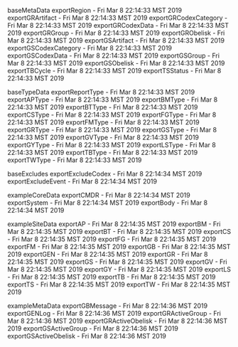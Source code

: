 

baseMetaData
exportRegion - Fri Mar  8 22:14:33 MST 2019
exportGRArtifact - Fri Mar  8 22:14:33 MST 2019
exportGRCodexCategory - Fri Mar  8 22:14:33 MST 2019
exportGRCodexData - Fri Mar  8 22:14:33 MST 2019
exportGRGroup - Fri Mar  8 22:14:33 MST 2019
exportGRObelisk - Fri Mar  8 22:14:33 MST 2019
exportGSArtifact - Fri Mar  8 22:14:33 MST 2019
exportGSCodexCategory - Fri Mar  8 22:14:33 MST 2019
exportGSCodexData - Fri Mar  8 22:14:33 MST 2019
exportGSGroup - Fri Mar  8 22:14:33 MST 2019
exportGSObelisk - Fri Mar  8 22:14:33 MST 2019
exportTBCycle - Fri Mar  8 22:14:33 MST 2019
exportTSStatus - Fri Mar  8 22:14:33 MST 2019

baseTypeData
exportReportType - Fri Mar  8 22:14:33 MST 2019
exportAPType - Fri Mar  8 22:14:33 MST 2019
exportBMType - Fri Mar  8 22:14:33 MST 2019
exportBTType - Fri Mar  8 22:14:33 MST 2019
exportCSType - Fri Mar  8 22:14:33 MST 2019
exportFGType - Fri Mar  8 22:14:33 MST 2019
exportFMType - Fri Mar  8 22:14:33 MST 2019
exportGRType - Fri Mar  8 22:14:33 MST 2019
exportGSType - Fri Mar  8 22:14:33 MST 2019
exportGVType - Fri Mar  8 22:14:33 MST 2019
exportGYType - Fri Mar  8 22:14:33 MST 2019
exportLSType - Fri Mar  8 22:14:33 MST 2019
exportTBType - Fri Mar  8 22:14:33 MST 2019
exportTWType - Fri Mar  8 22:14:33 MST 2019

baseExcludes
exportExcludeCodex - Fri Mar  8 22:14:34 MST 2019
exportExcludeEvent - Fri Mar  8 22:14:34 MST 2019

exampleCoreData
exportCMDR - Fri Mar  8 22:14:34 MST 2019
exportSystem - Fri Mar  8 22:14:34 MST 2019
exportBody - Fri Mar  8 22:14:34 MST 2019

exampleSiteData
exportAP - Fri Mar  8 22:14:35 MST 2019
exportBM - Fri Mar  8 22:14:35 MST 2019
exportBT - Fri Mar  8 22:14:35 MST 2019
exportCS - Fri Mar  8 22:14:35 MST 2019
exportFG - Fri Mar  8 22:14:35 MST 2019
exportFM - Fri Mar  8 22:14:35 MST 2019
exportGB - Fri Mar  8 22:14:35 MST 2019
exportGEN - Fri Mar  8 22:14:35 MST 2019
exportGR - Fri Mar  8 22:14:35 MST 2019
exportGS - Fri Mar  8 22:14:35 MST 2019
exportGV - Fri Mar  8 22:14:35 MST 2019
exportGY - Fri Mar  8 22:14:35 MST 2019
exportLS - Fri Mar  8 22:14:35 MST 2019
exportTB - Fri Mar  8 22:14:35 MST 2019
exportTS - Fri Mar  8 22:14:35 MST 2019
exportTW - Fri Mar  8 22:14:35 MST 2019

exampleMetaData
exportGBMessage - Fri Mar  8 22:14:36 MST 2019
exportGENLog - Fri Mar  8 22:14:36 MST 2019
exportGRActiveGroup - Fri Mar  8 22:14:36 MST 2019
exportGRActiveObelisk - Fri Mar  8 22:14:36 MST 2019
exportGSActiveGroup - Fri Mar  8 22:14:36 MST 2019
exportGSActiveObelisk - Fri Mar  8 22:14:36 MST 2019
